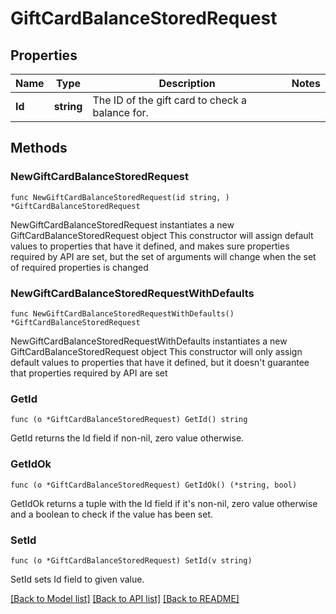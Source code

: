 # GiftCardBalanceStoredRequest

## Properties

Name | Type | Description | Notes
------------ | ------------- | ------------- | -------------
**Id** | **string** | The ID of the gift card to check a balance for. | 

## Methods

### NewGiftCardBalanceStoredRequest

`func NewGiftCardBalanceStoredRequest(id string, ) *GiftCardBalanceStoredRequest`

NewGiftCardBalanceStoredRequest instantiates a new GiftCardBalanceStoredRequest object
This constructor will assign default values to properties that have it defined,
and makes sure properties required by API are set, but the set of arguments
will change when the set of required properties is changed

### NewGiftCardBalanceStoredRequestWithDefaults

`func NewGiftCardBalanceStoredRequestWithDefaults() *GiftCardBalanceStoredRequest`

NewGiftCardBalanceStoredRequestWithDefaults instantiates a new GiftCardBalanceStoredRequest object
This constructor will only assign default values to properties that have it defined,
but it doesn't guarantee that properties required by API are set

### GetId

`func (o *GiftCardBalanceStoredRequest) GetId() string`

GetId returns the Id field if non-nil, zero value otherwise.

### GetIdOk

`func (o *GiftCardBalanceStoredRequest) GetIdOk() (*string, bool)`

GetIdOk returns a tuple with the Id field if it's non-nil, zero value otherwise
and a boolean to check if the value has been set.

### SetId

`func (o *GiftCardBalanceStoredRequest) SetId(v string)`

SetId sets Id field to given value.



[[Back to Model list]](../README.md#documentation-for-models) [[Back to API list]](../README.md#documentation-for-api-endpoints) [[Back to README]](../README.md)


